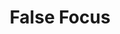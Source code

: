---
title: False Focus
sources:
  - "Pathfinder Campaign Setting: Inner Sea Magic"
flavor_text: You can use a divine focus to cast arcane spells.
prerequisites:
  - Knowledge (religion) 1 rank
  - ability to cast arcane spells
benefit: |
  By using a divine focus as part of casting, you can cast any spell with a material component costing the value of that divine focus (maximum 100 gp) or less without needing that component. For example, if you use a silver holy symbol worth 25 gp, you do not have to provide material components for an arcane spell if its components are worth 25 gp or less. The casting of the spell still provokes attacks of opportunity as normal. If the spell requires a material component that costs more than the value of the divine focus, you must have the material component on hand to cast the spell, as normal.
normal: |
  A divine focus has no effect when used as a component in arcane spells.
---
